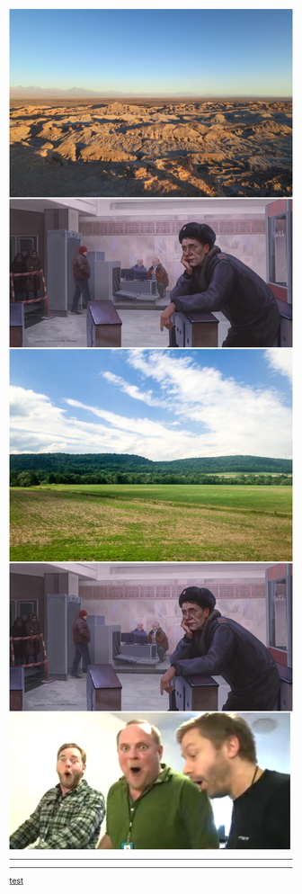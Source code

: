 ![](/images/7DRKb0HRl7uo5SlyjWvTHen9Mm1vBdqq5WQyRvlN.jpeg)![](/images/art-Mihail-Vachaev-5136061.jpeg)![](/images/JiMIZ0LpuTRpT3WzDCa4lIYOPBFSBNya5VXmnya0.jpeg)![](/images/art-Mihail-Vachaev-5136061.jpeg)
![](/images/коммунальные-службы-снег-вопрос-дня-3251589.png)
***
**********
[test](/tags/test.md)
